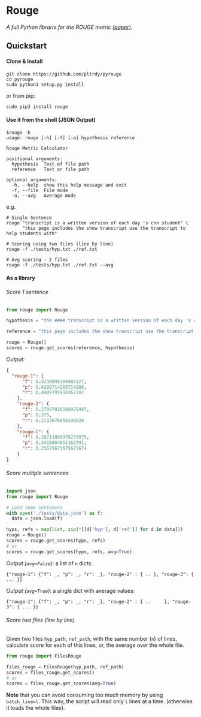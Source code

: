 # Rouge
*A full Python librarie for the ROUGE metric [(paper)](http://www.aclweb.org/anthology/W04-1013).*

## Quickstart
#### Clone & Install
```shell
git clone https://github.com/pltrdy/pyrouge
cd pyrouge
sudo python3 setup.py install
```
or from pip:
```
sudo pip3 install rouge
```
#### Use it from the shell (JSON Output)
```
$rouge -h
usage: rouge [-h] [-f] [-a] hypothesis reference

Rouge Metric Calculator

positional arguments:
  hypothesis  Text of file path
  reference   Text or file path

optional arguments:
  -h, --help  show this help message and exit
  -f, --file  File mode
  -a, --avg   Average mode

```

e.g. 


```shell
# Single Sentence
rouge "transcript is a written version of each day 's cnn student" \
      "this page includes the show transcript use the transcript to help students with"

# Scoring using two files (line by line)
rouge -f ./tests/hyp.txt ./ref.txt

# Avg scoring - 2 files
rouge -f ./tests/hyp.txt ./ref.txt --avg
```

#### As a library

###### Score 1 sentence

```python
from rouge import Rouge 

hypothesis = "the #### transcript is a written version of each day 's cnn student news program use this transcript to he    lp students with reading comprehension and vocabulary use the weekly newsquiz to test your knowledge of storie s you     saw on cnn student news"

reference = "this page includes the show transcript use the transcript to help students with reading comprehension and     vocabulary at the bottom of the page , comment for a chance to be mentioned on cnn student news . you must be a teac    her or a student age # # or older to request a mention on the cnn student news roll call . the weekly newsquiz tests     students ' knowledge of even ts in the news"

rouge = Rouge()
scores = rouge.get_scores(reference, hypothesis)
```

*Output:*

```json
{
  "rouge-1": {
      "f": 0.5238095189484127,
      "p": 0.6285714285714286,
      "r": 0.4489795918367347
    },  
    "rouge-2": {
      "f": 0.27027026566025497,
      "p": 0.375,
      "r": 0.2112676056338028
    },  
    "rouge-l": {
      "f": 0.28711800978275975,
      "p": 0.4418604651162791,
      "r": 0.25675675675675674
    }
}  
```

###### Score multiple sentences
```python
import json
from rouge import Rouge

# Load some sentences
with open('./tests/data.json') as f:
  data = json.load(f)

hyps, refs = map(list, zip(*[[d['hyp'], d['ref']] for d in data]))
rouge = Rouge()
scores = rouge.get_scores(hyps, refs)
# or
scores = rouge.get_scores(hyps, refs, avg=True)
```

*Output (`avg=False`)*: a list of `n` dicts:

```
{"rouge-1": {"f": _, "p": _, "r": _}, "rouge-2" : { .. }, "rouge-3": { ... }}
```


*Output (`avg=True`)*: a single dict with average values:

```
{"rouge-1": {"f": _, "p": _, "r": _}, "rouge-2" : { ..     }, "rouge-3": { ... }}
``` 

###### Score two files (line by line)
Given two files `hyp_path`, `ref_path`, with the same number (`n`) of lines, calculate score for each of this lines, or, the average over the whole file. 

```python
from rouge import FilesRouge

files_rouge = FilesRouge(hyp_path, ref_path)
scores = files_rouge.get_scores()
# or
scores = files_rouge.get_scores(avg=True)
```

**Note** that you can avoid consuming too much memory by using `batch_line=l`. This way, the script will read only `l` lines at a time. (otherwise it loads the whole files). 
